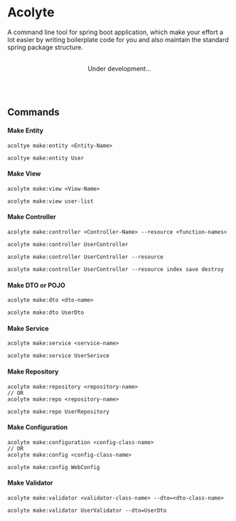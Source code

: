 # Acolyte
A command line tool for spring boot application, which make your effort a lot easier by writing boilerplate code for you and also maintain the standard spring package structure.
<br/><br/>

<p align="center">Under development...</p>
<br/><br/>

## Commands

#### Make Entity
```shell
acoltye make:entity <Entity-Name>
```
```shell
acoltye make:entity User
```

#### Make View
```shell
acolyte make:view <View-Name>
```
```shell
acolyte make:view user-list
```

#### Make Controller
```shell
acolyte make:controller <Controller-Name> --resource <function-names>
```
```shell
acolyte make:controller UserController 
```
```shell
acolyte make:controller UserController --resource
```
```shell
acolyte make:controller UserController --resource index save destroy
```
#### Make DTO or POJO
```shell
acolyte make:dto <dto-name>
```
```shell
acolyte make:dto UserDto
```
#### Make Service
```shell
acolyte make:service <service-name>
```
```shell
acolyte make:service UserSerivce
```
#### Make Repository
```shell
acolyte make:repository <repository-name>
// OR
acolyte make:repo <repository-name>
```
```shell
acolyte make:repo UserRepository
```
#### Make Configuration
```shell
acolyte make:configuration <config-class-name>
// OR
acolyte make:config <config-class-name>
```
```shell
acolyte make:config WebConfig
```

#### Make Validator
```shell
acolyte make:validator <validator-class-name> --dto=<dto-class-name>
```
```shell
acolyte make:validator UserValidator --dto=UserDto
```